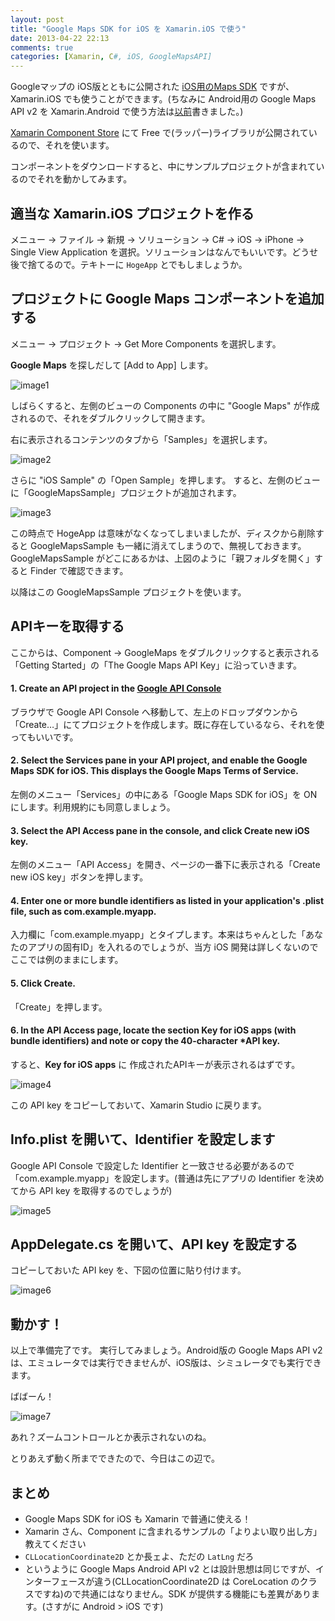 ```yaml
---
layout: post
title: "Google Maps SDK for iOS を Xamarin.iOS で使う"
date: 2013-04-22 22:13
comments: true
categories: [Xamarin, C#, iOS, GoogleMapsAPI]
---
```

Googleマップの iOS版とともに公開された [iOS用のMaps SDK](https://developers.google.com/maps/documentation/ios/) ですが、Xamarin.iOS でも使うことができます。(ちなみに Android用の Google Maps API v2 を Xamarin.Android で使う方法は[以前](http://amay077.github.io/blog/2013/03/05/xamarin-android-using-google-maps-android-api-v2/)書きました。)
<!--more-->
[Xamarin Component Store](http://components.xamarin.com/) にて Free で(ラッパー)ライブラリが公開されているので、それを使います。

コンポーネントをダウンロードすると、中にサンプルプロジェクトが含まれているのでそれを動かしてみます。

## 適当な Xamarin.iOS プロジェクトを作る

メニュー -> ファイル -> 新規 -> ソリューション -> C# -> iOS -> iPhone -> Single View Application を選択。ソリューションはなんでもいいです。どうせ後で捨てるので。テキトーに ``HogeApp`` とでもしましょうか。

## プロジェクトに Google Maps コンポーネントを追加する

メニュー -> プロジェクト -> Get More Components を選択します。

**Google Maps** を探しだして [Add to App] します。

![image1](https://dl.dropboxusercontent.com/u/264530/qiita/gmap_on_xamarin_ios_1.png)

しばらくすると、左側のビューの Components の中に "Google Maps" が作成されるので、それをダブルクリックして開きます。

右に表示されるコンテンツのタブから「Samples」を選択します。

![image2](https://dl.dropboxusercontent.com/u/264530/qiita/gmap_on_xamarin_ios_2.png)

さらに "iOS Sample" の「Open Sample」を押します。
すると、左側のビューに「GoogleMapsSample」プロジェクトが追加されます。

![image3](https://dl.dropboxusercontent.com/u/264530/qiita/gmap_on_xamarin_ios_3.png)

この時点で HogeApp は意味がなくなってしまいましたが、ディスクから削除すると GoogleMapsSample も一緒に消えてしまうので、無視しておきます。GoogleMapsSample がどこにあるかは、上図のように「親フォルダを開く」すると Finder で確認できます。

以降はこの GoogleMapsSample プロジェクトを使います。

## APIキーを取得する

ここからは、Component -> GoogleMaps をダブルクリックすると表示される「Getting Started」の「The Google Maps API Key」に沿っていきます。

#### 1. Create an API project in the [Google API Console](https://code.google.com/apis/console)

ブラウザで Google API Console へ移動して、左上のドロップダウンから「Create…」にてプロジェクトを作成します。既に存在しているなら、それを使ってもいいです。

#### 2. Select the Services pane in your API project, and enable the Google Maps SDK for iOS. This displays the Google Maps Terms of Service. 

左側のメニュー「Services」の中にある「Google Maps SDK for iOS」を ON にします。利用規約にも同意しましょう。

#### 3. Select the API Access pane in the console, and click Create new iOS key. 

左側のメニュー「API Access」を開き、ページの一番下に表示される「Create new iOS key」ボタンを押します。

#### 4. Enter one or more bundle identifiers as listed in your application's .plist file, such as com.example.myapp. 

入力欄に「com.example.myapp」とタイプします。本来はちゃんとした「あなたのアプリの固有ID」を入れるのでしょうが、当方 iOS 開発は詳しくないのでここでは例のままにします。

#### 5. Click Create. 

「Create」を押します。

#### 6. In the API Access page, locate the section Key for iOS apps (with bundle identifiers) and note or copy the 40-character *API key. 

すると、**Key for iOS apps** に 作成されたAPIキーが表示されるはずです。

![image4](https://dl.dropboxusercontent.com/u/264530/qiita/gmap_on_xamarin_ios_4.png)

この API key をコピーしておいて、Xamarin Studio に戻ります。

## Info.plist を開いて、Identifier を設定します

Google API Console で設定した Identifier と一致させる必要があるので「com.example.myapp」を設定します。(普通は先にアプリの Identifier を決めてから API key を取得するのでしょうが)

![image5](https://dl.dropboxusercontent.com/u/264530/qiita/gmap_on_xamarin_ios_5.png)

## AppDelegate.cs を開いて、API key を設定する

コピーしておいた API key を、下図の位置に貼り付けます。

![image6](https://dl.dropboxusercontent.com/u/264530/qiita/gmap_on_xamarin_ios_6.png)


## 動かす！

以上で準備完了です。
実行してみましょう。Android版の Google Maps API v2 は、エミュレータでは実行できませんが、iOS版は、シミュレータでも実行できます。

ばばーん！

![image7](https://dl.dropboxusercontent.com/u/264530/qiita/gmap_on_xamarin_ios_7.png)

あれ？ズームコントロールとか表示されないのね。

とりあえず動く所までできたので、今日はこの辺で。

## まとめ
* Google Maps SDK for iOS も Xamarin で普通に使える！
* Xamarin さん、Component に含まれるサンプルの「よりよい取り出し方」教えてください
* ``CLLocationCoordinate2D`` とか長ェよ、ただの ``LatLng`` だろ
* というように Google Maps Android API v2 とは設計思想は同じですが、インターフェースが違う(CLLocationCoordinate2D は CoreLocation のクラスですね)ので共通にはなりません。SDK が提供する機能にも差異があります。(さすがに Android > iOS です)